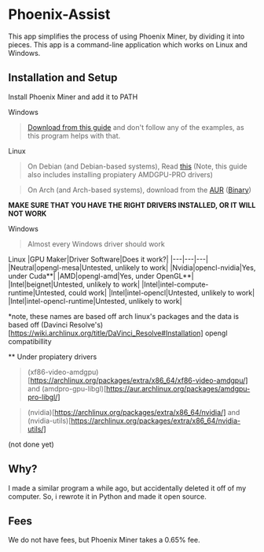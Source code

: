 # Phoenix-Assist
 This app simplifies the process of using Phoenix Miner, by dividing it into pieces. This app is a command-line application which works on Linux and Windows.
 
 ## Installation and Setup
 
 Install Phoenix Miner and add it to PATH
 
 Windows
 > [Download from this guide](https://phoenixminer.org/download/latest/) and don't follow any of the examples, as this program helps with that.
 
 Linux 
 > On Debian (and Debian-based systems), Read [this](https://github.com/ubden/Miner-Phoenixminer/blob/main/Linux-Ubuntu.md) (Note, this guide also includes installing propiatery AMDGPU-PRO drivers) 
 
 > On Arch (and Arch-based systems), download from the [AUR](https://aur.archlinux.org/packages/phoenixminer/) ([Binary](https://aur.archlinux.org/packages/phoenixminer-bin/))

**MAKE SURE THAT YOU HAVE THE RIGHT DRIVERS INSTALLED, OR IT WILL NOT WORK**

Windows
> Almost every Windows driver should work

Linux
|GPU Maker|Driver Software|Does it work?|
|---|---|---|
|Neutral|opengl-mesa|Untested, unlikely to work|
|Nvidia|opencl-nvidia|Yes, under Cuda**|
|AMD|opengl-amd|Yes, under OpenGL**|
|Intel|beignet|Untested, unlikely to work|
|Intel|intel-compute-runtime|Untested, could work|
|Intel|intel-opencl|Untested, unlikely to work|
|Intel|intel-opencl-runtime|Untested, unlikely to work|

*note, these names are based off arch linux's packages and the data is based off (Davinci Resolve's)[https://wiki.archlinux.org/title/DaVinci_Resolve#Installation] opengl compatibillity
 
 ** Under propiatery drivers

> (xf86-video-amdgpu)[https://archlinux.org/packages/extra/x86_64/xf86-video-amdgpu/] and (amdpro-gpu-libgl)[https://aur.archlinux.org/packages/amdgpu-pro-libgl/]

> (nvidia)[https://archlinux.org/packages/extra/x86_64/nvidia/] and (nvidia-utils)[https://archlinux.org/packages/extra/x86_64/nvidia-utils/]
 
 (not done yet)

 ## Why?
 I made a similar program a while ago, but accidentally deleted it off of my computer. So, i rewrote it in Python and made it open source.

 ## Fees
 We do not have fees, but Phoenix Miner takes a 0.65% fee.

